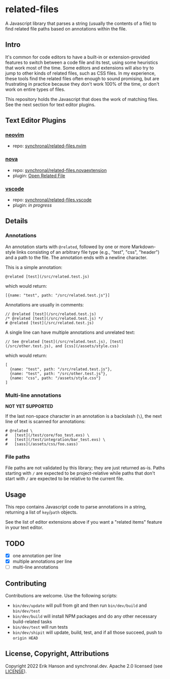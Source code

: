 # related-files

A Javascript library that parses a string (usually the contents of a file) to find related file paths
based on annotations within the file.

## Intro

It's common for code editors to have a built-in or extension-provided features to switch between
a code file and its test, using some heuristics that work most of the time. Some editors and
extensions will also try to jump to other kinds of related files, such as CSS files. In my
experience, these tools find the related files often enough to sound promising, but are
frustrating in practice because they don't work 100% of the time, or don't work on entire
types of files.

This repository holds the Javascript that does the work of matching files. See the next section
for text editor plugins.

## Text Editor Plugins

### [neovim](https://neovim.io)
* repo: [synchronal/related-files.nvim](https://github.com/synchronal/related-files.nvim)

### [nova](https://nova.app)
* repo: [synchronal/related-files.novaextension](https://github.com/synchronal/related-files.novaextension)
* plugin: [Open Related File](https://extensions.panic.com/extensions/eahanson/eahanson.related-files/)

### [vscode](https://code.visualstudio.com)
* repo: [synchronal/related-files.vscode](https://github.com/synchronal/related-files.vscode)
* plugin: _in progress_

## Details

### Annotations

An annotation starts with `@related`, followed by one or more Markdown-style links consisting of an arbitrary
file type (e.g., "test", "css", "header") and a path to the file. The annotation ends with a newline character.

This is a simple annotation:

    @related [test](/src/related.test.js)

which would return:

    [{name: "test", path: "/src/related.test.js"}]

Annotations are usually in comments:

    // @related [test](/src/related.test.js)
    /* @related [test](/src/related.test.js) */
    # @related [test](/src/related.test.js)

A single line can have multiple annotations and unrelated text:

    // See @related [test](/src/related.test.js), [test](/src/other.test.js), and [css](/assets/style.css)

which would return:

    [
      {name: "test", path: "/src/related.test.js"},
      {name: "test", path: "/src/other.test.js"},
      {name: "css", path: "/assets/style.css"}
    ]

### Multi-line annotations

**NOT YET SUPPORTED**

If the last non-space character in an annotation is a backslash (`\`), the next line of text is scanned
for annotations:

    # @related \
    #   [test](/test/core/foo_test.exs) \
    #   [test](/test/integration/bar_test.exs) \
    #   [sass](/assets/css/foo.sass)

### File paths

File paths are not validated by this library; they are just returned as-is. Paths starting with `/` are
expected to be project-relative while paths that don't start with `/` are expected to be relative to the
current file.

## Usage

This repo contains Javascript code to parse annotations in a string, returning a list of `key`/`path` objects.

See the list of editor extensions above if you want a "related items" feature in your text editor.

## TODO

- [x] one annotation per line
- [x] multiple annotations per line
- [ ] multi-line annotations

## Contributing

Contributions are welcome. Use the following scripts:
* `bin/dev/update` will pull from git and then run `bin/dev/build` and `bin/dev/test`
* `bin/dev/build` will install NPM packages and do any other necessary build-related tasks
* `bin/dev/test` will run tests
* `bin/dev/shipit` will update, build, test, and if all those succeed, push to `origin HEAD`

## License, Copyright, Attributions

Copyright 2022 Erik Hanson and synchronal.dev.
Apache 2.0 licensed (see [LICENSE](https://github.com/synchronal/related-files/blob/main/LICENSE)).

